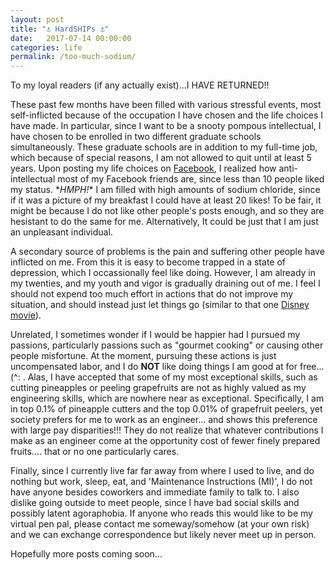 ```yaml
---
layout: post
title: "⚓ HardSHIPs ⚓"
date:   2017-07-14 00:00:00
categories: life
permalink: /too-much-sodium/
---
```


To my loyal readers (if any actually exist)...I HAVE RETURNED!!

These past few months have been filled with various stressful events, most self-inflicted because of the occupation I have chosen and the life choices I have made. In particular, since I want to be a snooty pompous intellectual, I have chosen to be enrolled in two different graduate schools simultaneously. These graduate schools are in addition to my full-time job, which because of special reasons, I am not allowed to quit until at least 5 years. Upon posting my life choices on [Facebook][1], I realized how anti-intellectual most of my Facebook friends are, since less than 10 people liked my status. \**HMPH!*\* I am filled with high amounts of sodium chloride, since if it was a picture of my breakfast I could have at least 20 likes! To be fair, it might be because I do not like other people's posts enough, and so they are hesistant to do the same for me. Alternatively, It could be just that I am just an unpleasant individual.

A secondary source of problems is the pain and suffering other people have inflicted on me. From this it is easy to become trapped in a state of depression, which I occassionally feel like doing. However, I am already in my twenties, and my youth and vigor is gradually draining out of me. I feel I should not expend too much effort in actions that do not improve my situation, and should instead just let things go (similar to that one [Disney movie][2]).

Unrelated, I sometimes wonder if I would be happier had I pursued my passions, particularly passions such as "gourmet cooking" or causing other people misfortune. At the moment, pursuing these actions is just uncompensated labor, and I do **NOT** like doing things I am good at for free... (^: . Alas, I have accepted that some of my most exceptional skills, such as cutting pineapples or peeling grapefruits are not as highly valued as my engineering skills, which are nowhere near as exceptional. Specifically, I am in top 0.1% of pineapple cutters and the top 0.01% of grapefruit peelers, yet society prefers for me to work as an engineer... and shows this preference with large pay disparities!!! They do not realize that whatever contributions I make as an engineer come at the opportunity cost of fewer finely prepared fruits.... that or no one particularly cares.

Finally, since I currently live far far away from where I used to live, and do nothing but work, sleep, eat, and 'Maintenance Instructions (MI)', I do not have anyone besides coworkers and immediate family to talk to. I also dislike going outside to meet people, since I have bad social skills and possibly latent agoraphobia. If anyone who reads this would like to be my virtual pen pal, please contact me someway/somehow (at your own risk) and we can exchange correspondence but likely never meet up in person. 


Hopefully more posts coming soon...

[1]: https://facebook.com/seanc.wang
[2]: https://www.youtube.com/watch?v=moSFlvxnbgk
